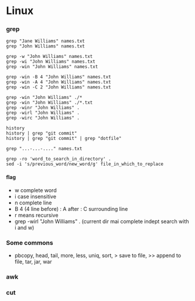 # Linux

### grep
```
grep "Jane Williams" names.txt
grep "John Williams" names.txt

grep -w "John Williams" names.txt 
grep -wi "John Williams" names.txt 
grep -win "John Williams" names.txt

grep -win -B 4 "John Williams" names.txt
grep -win -A 4 "John Williams" names.txt
grep -win -C 2 "John Williams" names.txt

grep -win "John Williams" ./*
grep -win "John Williams" ./*.txt
grep -winr "John Williams" .
grep -wirl "John Williams" .
grep -wirc "John Williams" .

history
history | grep "git commit"
history | grep "git commit" | grep "dotfile"

grep "...-...-...." names.txt

grep -ro 'word_to_search_in_directory' .
sed -i 's/previous_word/new_word/g' file_in_which_to_replace

```

#### flag
- w complete word
- i case insensitive
- n complete line
- B 4 (4 line before) : A after : C surrounding line
- r means recursive
- grep -wirl "John Williams" . (current dir mai complete indept search with i and w)

### Some commons
- pbcopy, head, tail, more, less, uniq, sort, > save to file, >> append to file, tar, jar, war

### awk

### cut
